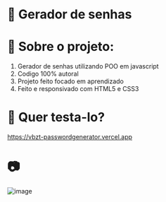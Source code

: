 # 🔨 Gerador de senhas
# 📌 Sobre o projeto:
1. Gerador de senhas utilizando POO em javascript
2. Codigo 100% autoral
3. Projeto feito focado em aprendizado
4. Feito e responsivado com HTML5 e CSS3
# 📑 Quer testa-lo?
https://vbzt-passwordgenerator.vercel.app

# 📷 

![image](https://github.com/vbzt/password-generator/assets/124489579/7e063386-264f-46b6-a2c5-9c0e4dabcd9e)



